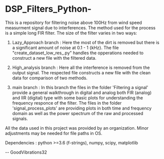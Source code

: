 # DSP_Filters_Python-
This is a repository for filtering noise above 100Hz from wind speed measurment signal due to interferences. 
The method used for the process is a simple long FIR filter. The size of the filter varies in two ways:

1. Lazy_Approach branch : Here the most of the dirt is removed but there is a significant amount of noise at 0.1 - 1 {kHz}. The file "create_dataset_low_res_.py" handles the opperations needed to construct a new file with the filtered data.

2. High_analysis branch : Here all the interference is removed from the output signal. The respected file constructs a new file with the clean data for comparison of two methods.

3. main branch : In this branch the files in the folder 'Filtering a signal' provide a general walkthrough in digital and analog both FIR (analog) and IIR (digital) type with some basic plots for understanding the frequency responce of the filter. The files in the folder 'signal_process_plots' are providing plots in both time and frequency domain as well as the power spectrum of the raw and processed signals.

All the data used in this project was provided by an organization. Minor adjustments may be needed for file paths in OS.

Dependencies : python >=3.6 (f-strings), numpy, scipy, matplotlib

--
GoodVibrations32

